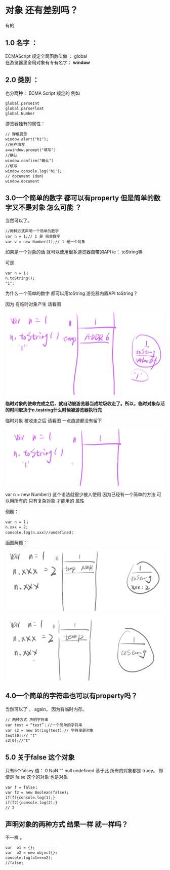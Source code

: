 #  对象 还有差别吗？
有的  

## 1.0 名字 ：
ECMAScript 规定全局函数叫做 ：   global   
在游览器里全局对象有专有名字：   **window**  

## 2.0 类别 ：
也分两种：
ECMA Script 规定的  例如

```
global.parseInt
global.parseFloat
global.Number

```

游览器独有的属性： 

```
// 弹框提示
window.alert("hi");
//用户填写
a=window.prompt("填写")
//确认
window.confirm("确认")
//填写 
window.console.log('hi');
// document (dom)
window.document
```


## 3.0一个简单的数字 都可以有property 但是简单的数字又不是对象 怎么可能 ？
 
当然可以了。

```
//两种方式声明一个简单的数字 
var n = 1;// 1 是 简单数字
var v = new Number(1);// 1 是一个对象 
```

如果是一个对象的话 就可以使用很多游览器自带的API ie： toString等

可是
```
var n = 1；
n.toString();
"1";
```

为什么一个简单的数字 都可以用toString 游览器内置API toString？

因为  有临时对象产生    请看图 

![blog](diffobj1.jpg)

**临时对象的使命完成之后，就自动被游览器当成垃圾收走了。所以，临时对象存活的时间取决于n.tostring什么时候被游览器执行完**

临时对象 被收走之后  请看图 一点痕迹都没有留下 

![blog](diffobj2.jpg)
 
 var n = new Number()  这个语法就很少被人使用 
因为已经有一个简单的方法  可以用所有的 只有复杂对象 才能用的 属性 

例题：

```
var n = 1；
n.xxx = 2;
console.log(n.xxx)//undefined； 
```

画图解题：

![blog](diffobj3.jpg)

 
![blog](diffobj4.jpg)


## 4.0一个简单的字符串也可以有property吗？
当然可以了 。
again。 因为有临时内存。 

```
// 两种方式 声明字符串 
var test = “test”；//一个简单的字符串
var s2 = new String(test);// 字符串是对象 
test[0];// "t"
s2[0];//"t"
```


## 5.0 关于false 这个对象 
只有5个falsey 值：
0 NaN “” null undefined 
基于此 所有的对象都是 truey。 
即使是 false 这个的对象  也是对象 
```
var f = false；
var f2 = new Boolean(false);
if(f){console.log(1);}
if(f2){console.log(2);} 
// 2 

```


## 声明对象的两种方式 结果一样 就一样吗？
不一样 。

```
var  o1 = {};
var  o2 = new object{};
console.log(o1===o2);
//false;
```

